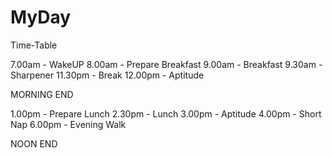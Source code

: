 # MyDay
Time-Table

7.00am - WakeUP
8.00am - Prepare Breakfast
9.00am - Breakfast
9.30am - Sharpener
11.30pm - Break
12.00pm - Aptitude

MORNING END

1.00pm - Prepare Lunch
2.30pm - Lunch
3.00pm - Aptitude
4.00pm - Short Nap
6.00pm - Evening Walk

NOON END
